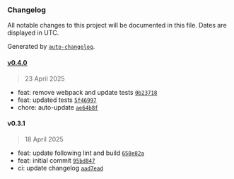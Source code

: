 ### Changelog

All notable changes to this project will be documented in this file. Dates are displayed in UTC.

Generated by [`auto-changelog`](https://github.com/CookPete/auto-changelog).

#### [v0.4.0](https://github.com/datr-tech/cargo-router-validation-schemas-dolomite/compare/v0.3.1...v0.4.0)

> 23 April 2025

- feat: remove webpack and update tests [`0b23718`](https://github.com/datr-tech/cargo-router-validation-schemas-dolomite/commit/0b2371861a54b43d454c3b64feac770436595e2c)
- feat: updated tests [`5f46997`](https://github.com/datr-tech/cargo-router-validation-schemas-dolomite/commit/5f469979b78cdcab3099b78904448c6dc9606422)
- chore: auto-update [`ae64b8f`](https://github.com/datr-tech/cargo-router-validation-schemas-dolomite/commit/ae64b8f2444eff894ba0576fd2614c35c1c4c7e7)

#### v0.3.1

> 18 April 2025

- feat: update following lint and build [`658e82a`](https://github.com/datr-tech/cargo-router-validation-schemas-dolomite/commit/658e82a6fe8e126d9bcc3ac9c7d2313fb8252d5d)
- feat: initial commit [`95bd847`](https://github.com/datr-tech/cargo-router-validation-schemas-dolomite/commit/95bd8476fe1f0f9fea3dfc796a643ad8055aea40)
- ci: update changelog [`aad7ead`](https://github.com/datr-tech/cargo-router-validation-schemas-dolomite/commit/aad7ead8bf2e47ebd73f76831b8a6e0857402833)
